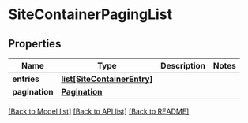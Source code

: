 # SiteContainerPagingList

## Properties
Name | Type | Description | Notes
------------ | ------------- | ------------- | -------------
**entries** | [**list[SiteContainerEntry]**](SiteContainerEntry.md) |  | 
**pagination** | [**Pagination**](Pagination.md) |  | 

[[Back to Model list]](../README.md#documentation-for-models) [[Back to API list]](../README.md#documentation-for-api-endpoints) [[Back to README]](../README.md)

